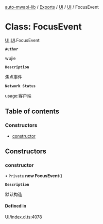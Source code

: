 [auto-mwapi-lib](../README.md) / [Exports](../modules.md) / [UI](../modules/UI.md) / [UI](../modules/UI.UI.md) / FocusEvent

# Class: FocusEvent

[UI](../modules/UI.md).[UI](../modules/UI.UI.md).FocusEvent

**`Author`**

wujie

**`Description`**

焦点事件

**`Network Status`**

usage:客户端

## Table of contents

### Constructors

- [constructor](UI.UI.FocusEvent.md#constructor)

## Constructors

### constructor

• `Private` **new FocusEvent**()

**`Description`**

默认构造

#### Defined in

UI/index.d.ts:4078
